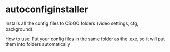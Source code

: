 # autoconfiginstaller
Installs all the config files to CS:GO folders (video settings, cfg, background).



How to use:
Put your config files in the same folder as the .exe, so it will put them into folders automatically
